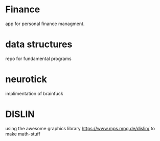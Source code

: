 # Finance

app for personal finance managment.

# data structures

repo for fundamental programs

# neurotick

implimentation of brainfuck

# DISLIN

using the awesome graphics library https://www.mps.mpg.de/dislin/ to make math-stuff

